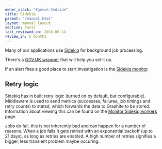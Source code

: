 ```yaml
---
owner_slack: "#govuk-2ndline"
title: Sidekiq
parent: "/manual.html"
layout: manual_layout
section: Tools
last_reviewed_on: 2018-06-14
review_in: 6 months
---
```


Many of our applications use
[Sidekiq](https://github.com/mperham/sidekiq) for background job
processing.

There's a [GOV.UK wrapper](https://github.com/alphagov/govuk_sidekiq)
that will help you set it up.

If an alert fires a good place to start investigation is the [Sidekiq
monitor](monitor-sidekiq-workers.html).

## Retry logic

Sidekiq has in built retry logic (turned on by default, but
configurable). Middleware is used to send metrics (successes,
failures, job timings and retry counts) to statsd, which forwards the
data to Graphite to be stored. Information about viewing this can be
found on the [Monitor Sidekiq workers](monitor-sidekiq-workers.html)
page.

Jobs do fail, this is not inherently bad and can happen for a number
of reasons. When a job fails it gets retried with an exponential
backoff (up to 21 days), as long as retries are enabled. A high number
of retries signifies a bigger, less transient problem maybe occuring.
